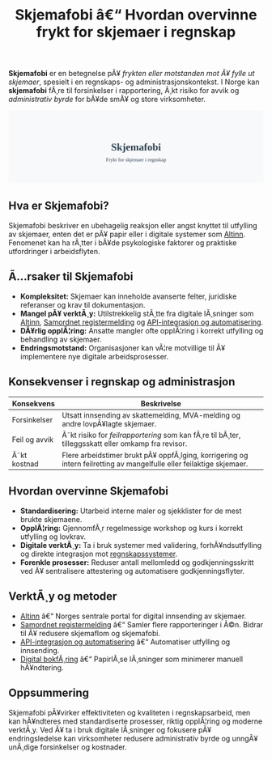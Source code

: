 ﻿---
title: "Skjemafobi â€“ Hvordan overvinne frykt for skjemaer i regnskap"
meta_title: "Skjemafobi â€“ Hvordan overvinne frykt for skjemaer i regnskap"
meta_description: '**Skjemafobi** er en betegnelse pÃ¥ *frykten eller motstanden mot Ã¥ fylle ut skjemaer*, spesielt i en regnskaps- og administrasjonskontekst. I Norge kan **skje...'
slug: skjemafobi
type: blog
layout: pages/single
---

**Skjemafobi** er en betegnelse pÃ¥ *frykten eller motstanden mot Ã¥ fylle ut skjemaer*, spesielt i en regnskaps- og administrasjonskontekst. I Norge kan **skjemafobi** fÃ¸re til forsinkelser i rapportering, Ã¸kt risiko for avvik og *administrativ byrde* for bÃ¥de smÃ¥ og store virksomheter.

![Skjemafobi](skjemafobi-image.svg)

## Hva er Skjemafobi?

Skjemafobi beskriver en ubehagelig reaksjon eller angst knyttet til utfylling av skjemaer, enten det er pÃ¥ papir eller i digitale systemer som [Altinn](/blogs/regnskap/hva-er-altinn "Hva er Altinn? En Guide til Offentlige Digitale Skjematjenester"). Fenomenet kan ha rÃ¸tter i bÃ¥de psykologiske faktorer og praktiske utfordringer i arbeidsflyten.

## Ã…rsaker til Skjemafobi

* **Kompleksitet:** Skjemaer kan inneholde avanserte felter, juridiske referanser og krav til dokumentasjon.
* **Mangel pÃ¥ verktÃ¸y:** Utilstrekkelig stÃ¸tte fra digitale lÃ¸sninger som [Altinn](/blogs/regnskap/hva-er-altinn "Hva er Altinn? En Guide til Offentlige Digitale Skjematjenester"), [Samordnet registermelding](/blogs/regnskap/samordnet-registermelding "Samordnet registermelding â€“ Effektivisering av skjemaer") og [API-integrasjon og automatisering](/blogs/regnskap/api-integrasjon-automatisering-regnskap "API-integrasjon og automatisering i regnskap â€“ Reduser skjemaÃ¸kosfÃ¦ren").
* **DÃ¥rlig opplÃ¦ring:** Ansatte mangler ofte opplÃ¦ring i korrekt utfylling og behandling av skjemaer.
* **Endringsmotstand:** Organisasjoner kan vÃ¦re motvillige til Ã¥ implementere nye digitale arbeidsprosesser.

## Konsekvenser i regnskap og administrasjon

| Konsekvens    | Beskrivelse                                                                                                        |
|---------------|--------------------------------------------------------------------------------------------------------------------|
| Forsinkelser  | Utsatt innsending av skattemelding, MVA-melding og andre lovpÃ¥lagte skjemaer.                                       |
| Feil og avvik | Ã˜kt risiko for *feilrapportering* som kan fÃ¸re til bÃ¸ter, tilleggsskatt eller omkamp fra revisor.                   |
| Ã˜kt kostnad   | Flere arbeidstimer brukt pÃ¥ oppfÃ¸lging, korrigering og intern feilretting av mangelfulle eller feilaktige skjemaer. |

## Hvordan overvinne Skjemafobi

* **Standardisering:** Utarbeid interne maler og sjekklister for de mest brukte skjemaene.
* **OpplÃ¦ring:** GjennomfÃ¸r regelmessige workshop og kurs i korrekt utfylling og lovkrav.
* **Digitale verktÃ¸y:** Ta i bruk systemer med validering, forhÃ¥ndsutfylling og direkte integrasjon mot [regnskapssystemer](/blogs/regnskap/hva-er-erp-system "Hva er ERP-system? En InnfÃ¸ring i Regnskapsteknologi").
* **Forenkle prosesser:** Reduser antall mellomledd og godkjenningsskritt ved Ã¥ sentralisere attestering og automatisere godkjenningsflyter.

## VerktÃ¸y og metoder

* [Altinn](/blogs/regnskap/hva-er-altinn "Hva er Altinn? En Guide til Offentlige Digitale Skjematjenester") â€“ Norges sentrale portal for digital innsending av skjemaer.
* [Samordnet registermelding](/blogs/regnskap/samordnet-registermelding "Samordnet registermelding â€“ Effektivisering av skjemaer") â€“ Samler flere rapporteringer i Ã©n. Bidrar til Ã¥ redusere skjemaflom og skjemafobi.
* [API-integrasjon og automatisering](/blogs/regnskap/api-integrasjon-automatisering-regnskap "API-integrasjon og automatisering i regnskap â€“ Reduser skjemaÃ¸kosfÃ¦ren") â€“ Automatiser utfylling og innsending.
* [Digital bokfÃ¸ring](/blogs/regnskap/hva-er-bokforing "Hva er BokfÃ¸ring? En Komplett Guide til Norsk BokfÃ¸ringspraksis") â€“ PapirlÃ¸se lÃ¸sninger som minimerer manuell hÃ¥ndtering.

## Oppsummering

Skjemafobi pÃ¥virker effektiviteten og kvaliteten i regnskapsarbeid, men kan hÃ¥ndteres med standardiserte prosesser, riktig opplÃ¦ring og moderne verktÃ¸y. Ved Ã¥ ta i bruk digitale lÃ¸sninger og fokusere pÃ¥ endringsledelse kan virksomheter redusere administrativ byrde og unngÃ¥ unÃ¸dige forsinkelser og kostnader.
